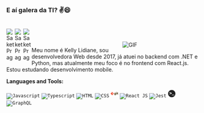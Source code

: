 ### E aí galera da TI? :v:😄


<br/>

<a href="mailto:k3gonzaga@gmail.com">
<img align="left" alt="Saket Prag" width="22px" src="https://cdn.jsdelivr.net/npm/simple-icons@v3/icons/gmail.svg" />
</a>
<a href="https://www.linkedin.com/in/kellylid/">
<img align="left" alt="Saket Prag" width="22px" src="https://cdn.jsdelivr.net/npm/simple-icons@v3/icons/linkedin.svg" />
</a>
<a href="https://www.instagram.com/kllelly/">
<img align="left" alt="Saket Prag" width="22px" src="https://cdn.jsdelivr.net/npm/simple-icons@v3/icons/instagram.svg" />
</a>
<br />

<br />

<img align="right" width="200" alt="GIF" src="https://media1.giphy.com/media/2TjUu76UJQgSKFMNmI/giphy.gif?cid=ecf05e47xq7ef9mdwenpfxnd5olfhowt9digpn9ssr9cfv7y&ep=v1_gifs_search&rid=giphy.gif&ct=g" />

Meu nome é Kelly Lidiane, sou desenvolvedora Web desde 2017, já atuei no backend com .NET e Python, mas atualmente meu foco é no frontend com React.js. Estou estudando desenvolvimento mobile.  




**Languages and Tools:**

<code><img height="20" src="https://static-00.iconduck.com/assets.00/js-icon-2048x2048-kbwt89q3.png" alt="Javascript" /></code>
<code><img height="20" src="https://static-00.iconduck.com/assets.00/typescript-icon-icon-1024x1024-vh3pfez8.png" alt="Typescript" /></code>
<code><img height="20" src="https://cdn-icons-png.flaticon.com/512/919/919827.png" alt="HTML" /></code>
<code><img height="20" src="https://cdn-icons-png.flaticon.com/512/919/919826.png" alt="CSS" /></code>
<code><img height="20" src="https://raw.githubusercontent.com/github/explore/80688e429a7d4ef2fca1e82350fe8e3517d3494d/topics/git/git.png" alt="Git" /></code>
<code><img height="20" src="https://static-00.iconduck.com/assets.00/react-javascript-js-framework-facebook-icon-2048x1822-f7kq7hho.png" alt="React JS" /></code>
<code><img height="20" src="https://cdn.iconscout.com/icon/free/png-256/free-jest-3629451-3031514.png" alt="Jest" /></code>
<code><img height="20" src="https://raw.githubusercontent.com/github/explore/80688e429a7d4ef2fca1e82350fe8e3517d3494d/topics/terminal/terminal.png"></code>
<code><img height="20" src="https://upload.wikimedia.org/wikipedia/commons/thumb/1/17/GraphQL_Logo.svg/2048px-GraphQL_Logo.svg.png" alt="GraphQL" /></code>
